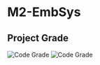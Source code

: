 # M2-EmbSys

## Project Grade 
![Code Grade](https://api.codiga.io/project/31591/score/svg)
![Code Grade](https://api.codiga.io/project/31591/status/svg)
